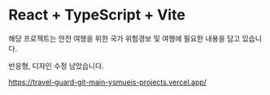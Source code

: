 # React + TypeScript + Vite

해당 프로젝트는 안전 여행을 위한 국가 위험경보 및 여행에 필요한 내용을 담고 있습니다.

반응형, 디자인 수정 남았습니다.

https://travel-guard-git-main-ysmueis-projects.vercel.app/
